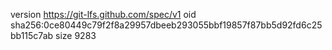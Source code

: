 version https://git-lfs.github.com/spec/v1
oid sha256:0ce80449c79f2f8a29957dbeeb293055bbf19857f87bb5d92fd6c25bb115c7ab
size 9283
